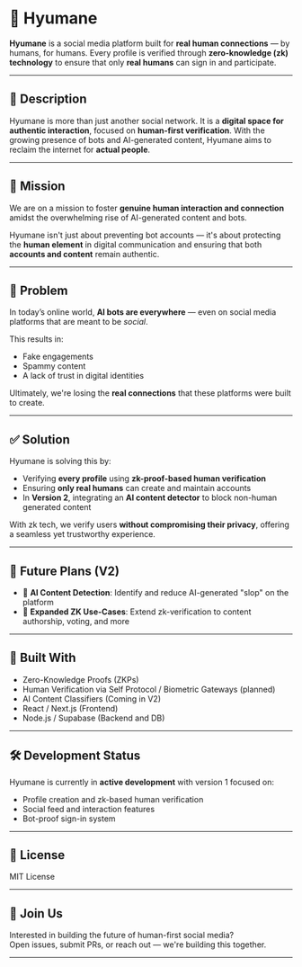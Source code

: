 # 🤝 Hyumane

**Hyumane** is a social media platform built for **real human connections** — by humans, for humans. Every profile is verified through **zero-knowledge (zk) technology** to ensure that only **real humans** can sign in and participate.

---

## 📌 Description

Hyumane is more than just another social network. It is a **digital space for authentic interaction**, focused on **human-first verification**. With the growing presence of bots and AI-generated content, Hyumane aims to reclaim the internet for **actual people**.

---

## 🎯 Mission

We are on a mission to foster **genuine human interaction and connection** amidst the overwhelming rise of AI-generated content and bots.

Hyumane isn't just about preventing bot accounts — it's about protecting the **human element** in digital communication and ensuring that both **accounts and content** remain authentic.

---

## 🚨 Problem

In today’s online world, **AI bots are everywhere** — even on social media platforms that are meant to be *social*. 

This results in:
- Fake engagements
- Spammy content
- A lack of trust in digital identities

Ultimately, we're losing the **real connections** that these platforms were built to create.

---

## ✅ Solution

Hyumane is solving this by:
- Verifying **every profile** using **zk-proof-based human verification**
- Ensuring **only real humans** can create and maintain accounts
- In **Version 2**, integrating an **AI content detector** to block non-human generated content

With zk tech, we verify users **without compromising their privacy**, offering a seamless yet trustworthy experience.

---

## 🔮 Future Plans (V2)

- 🧠 **AI Content Detection**: Identify and reduce AI-generated "slop" on the platform
- 🔐 **Expanded ZK Use-Cases**: Extend zk-verification to content authorship, voting, and more

---

## 🧬 Built With

- Zero-Knowledge Proofs (ZKPs)
- Human Verification via Self Protocol / Biometric Gateways (planned)
- AI Content Classifiers (Coming in V2)
- React / Next.js (Frontend)
- Node.js / Supabase (Backend and DB)

---

## 🛠️ Development Status

Hyumane is currently in **active development** with version 1 focused on:
- Profile creation and zk-based human verification
- Social feed and interaction features
- Bot-proof sign-in system

---

## 📄 License

MIT License

---

## 🤝 Join Us

Interested in building the future of human-first social media?  
Open issues, submit PRs, or reach out — we're building this together.

---
